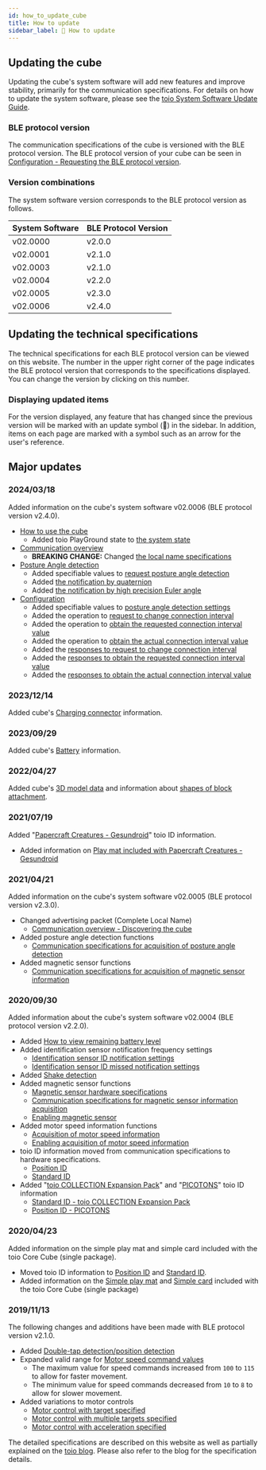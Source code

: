 ```yaml
---
id: how_to_update_cube
title: How to update
sidebar_label: 🔄 How to update
---
```


## Updating the cube

Updating the cube's system software will add new features and improve stability, primarily for the communication specifications. For details on how to update the system software, please see the [toio System Software Update Guide](https://toio.io/update).

### BLE protocol version

The communication specifications of the cube is versioned with the BLE protocol version. The BLE protocol version of your cube can be seen in [Configuration - Requesting the BLE protocol version](configuration.md#requesting-the-ble-protocol-version).

### Version combinations <span class="update"/>

The system software version corresponds to the BLE protocol version as follows.

| System Software | BLE Protocol Version |
| --------------- | -------------------- |
| v02.0000        | v2.0.0               |
| v02.0001        | v2.1.0               |
| v02.0003        | v2.1.0               |
| v02.0004        | v2.2.0               |
| v02.0005        | v2.3.0               |
| v02.0006        | v2.4.0               |

## Updating the technical specifications

The technical specifications for each BLE protocol version can be viewed on this website. The number in the upper right corner of the page indicates the BLE protocol version that corresponds to the specifications displayed. You can change the version by clicking on this number.

### Displaying updated items

For the version displayed, any feature that has changed since the previous version will be marked with an update symbol (🔄) in the sidebar. In addition, items on each page are marked with <span class="new"/> a symbol such as an arrow <span class="update"/> for the user's reference.

## Major updates

### 2024/03/18 <span class="new"/>

Added information on the cube's system software v02.0006 (BLE protocol version v2.4.0).

- [How to use the cube](how_to_use_cube)
  - Added toio PlayGround state to [the system state](how_to_use_cube#system-state-)
- [Communication overview](ble_communication_overview)
  - **BREAKING CHANGE:** Changed [the local name specifications](ble_communication_overview#complete-local-name-and-shortened-local-name-)
- [Posture Angle detection](ble_high_precision_tilt_sensor)
  - Added specifiable values to [request posture angle detection](ble_high_precision_tilt_sensor#requesting-posture-angle-detection)
  - Added [the notification by quaternion](ble_high_precision_tilt_sensor#obtaining-posture-angle-information-notifications-in-quaternions)
  - Added [the notification by high precision Euler angle](ble_high_precision_tilt_sensor#obtaining-posture-angle-information-notifications-in-high-precision-euler-angles)
- [Configuration](ble_configuration)
  - Added specifiable values to [posture angle detection settings](ble_configuration#posture-angle-detection-settings-)
  - Added the operation to [request to change connection interval](ble_configuration#request-to-change-connection-interval-)
  - Added the operation to [obtain the requested connection interval value](ble_configuration#obtaining-the-requested-connection-interval-value-)
  - Added the operation to [obtain the actual connection interval value](ble_configuration#obtaining-the-actual-connection-interval-value-)
  - Added the [responses to request to change connection interval](ble_configuration#responses-to-request-to-change-connection-interval-)
  - Added the [responses to obtain the requested connection interval value](ble_configuration#responses-to-obtain-the-requested-connection-interval-value-)
  - Added the [responses to obtain the actual connection interval value](ble_configuration#responses-to-obtain-the-actual-connection-interval-value-)

### 2023/12/14

Added cube's [Charging connector](hardware_other.md#charging-connector) information.

### 2023/09/29

Added cube's [Battery](hardware_other.md#battery) information.

### 2022/04/27

Added cube's [3D model data](hardware_shape.md#3d-model) and information about [shapes of block attachment](hardware_shape.md#protruding-shapes-for-block-attachment).

### 2021/07/19

Added "[Papercraft Creatures - Gesundroid](https://toio.io/titles/gesundroid.html)" toio ID information.

- Added information on [Play mat included with Papercraft Creatures - Gesundroid](info_position_id.md#play-mat-included-with-papercraft-creatures---gesundroid)

### 2021/04/21

Added information on the cube's system software v02.0005 (BLE protocol version v2.3.0).

- Changed advertising packet (Complete Local Name)
  - [Communication overview - Discovering the cube](ble_communication_overview.md#discovering-the-cube)
- Added posture angle detection functions
  - [Communication specifications for acquisition of posture angle detection](high_precision_tilt_sensor.md)
- Added magnetic sensor functions
  - [Communication specifications for acquisition of magnetic sensor information](magnetic_sensor.md)

### 2020/09/30

Added information about the cube's system software v02.0004 (BLE protocol version v2.2.0).

- Added [How to view remaining battery level](how_to_use_cube.md#checking-the-remaining-battery-level)
- Added identification sensor notification frequency settings
  - [Identification sensor ID notification settings](configuration.md#identification-sensor-id-notification-settings)
  - [Identification sensor ID missed notification settings](configuration.md#identification-sensor-id-missed-notification-settings)
- Added [Shake detection](sensor.md#shake-detection)
- Added magnetic sensor functions
  - [Magnetic sensor hardware specifications](hardware_magnet.md)
  - [Communication specifications for magnetic sensor information acquisition](magnetic_sensor.md)
  - [Enabling magnetic sensor](configuration.md#magnetic-sensor-settings)
- Added motor speed information functions
  - [Acquisition of motor speed information](motor.md#obtaining-motor-speed-information)
  - [Enabling acquisition of motor speed information](configuration.md#motor-speed-information-acquisition-settings)
- toio ID information moved from communication specifications to hardware specifications.
  - [Position ID](info_position_id.md)
  - [Standard ID](info_standard_id.md)
- Added "[toio COLLECTION Expansion Pack](https://toio.io/titles/toio-collection-extension.html)" and "[PICOTONS](https://toio.io/titles/picotons.html)" toio ID information
  - [Standard ID - toio COLLECTION Expansion Pack](info_standard_id.md#scanning-marks-included-with-the-toio-collection-extension-pack)
  - [Position ID - PICOTONS](info_position_id.md#mats-included-with-picotons)

### 2020/04/23

Added information on the simple play mat and simple card included with the toio Core Cube (single package).

- Moved toio ID information to [Position ID](info_position_id.md) and [Standard ID](info_standard_id.md).
- Added information on the [Simple play mat](info_position_id.md#simple-play-mat-included-with-the-toio-core-cube-single-package) and [Simple card](info_standard_id.md#simple-card-included-with-the-toio-core-cube-single-package) included with the toio Core Cube (single package)

### 2019/11/13

The following changes and additions have been made with BLE protocol version v2.1.0.

- Added [Double-tap detection/position detection](sensor.md)
- Expanded valid range for [Motor speed command values](motor.md#motor-speed-command-values)
  - The maximum value for speed commands increased from `100` to `115` to allow for faster movement.
  - The minimum value for speed commands decreased from `10` to `8` to allow for slower movement.
- Added variations to motor controls
  - [Motor control with target specified](motor.md#motor-control-with-target-specified)
  - [Motor control with multiple targets specified](motor.md#motor-control-with-multiple-targets-specified)
  - [Motor control with acceleration specified](motor.md#motor-control-with-acceleration-specified)

The detailed specifications are described on this website as well as partially explained on the [toio blog](https://toio.io/blog/). Please also refer to the blog for the specification details.
